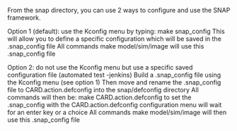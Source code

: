 From the snap directory, you can use 2 ways to configure and use the SNAP framework.

Option 1 (default): use the Kconfig menu by typing: make snap_config
 This will allow you to define a specific configuration which will be saved in the .snap_config file
 All commands make model/sim/image will use this .snap_config file

Option 2: do not use the Kconfig menu but use a specific saved configuration file (automated test -jenkins)
 Build a .snap_config file using the Kconfig menu  (see option 1)
 Then move and rename the .snap_config file to CARD.action.defconfig into the snap/defconfig directory
 All commands will then be: 
   make CARD.action.defconfig to set the .snap_config with the CARD.action.defconfig configuration
   menu will wait for an enter key or a choice
 All commands make model/sim/image will then use this .snap_config file
   
